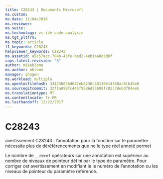 ```yaml
---
title: C28243 | Documents Microsoft
ms.custom: 
ms.date: 11/04/2016
ms.reviewer: 
ms.suite: 
ms.technology: vs-ide-code-analysis
ms.tgt_pltfrm: 
ms.topic: article
f1_keywords: C28243
helpviewer_keywords: C28243
ms.assetid: a5c57acc-704b-45fe-bed2-4eb1aa8d3d8f
caps.latest.revision: "3"
author: mikeblome
ms.author: mblome
manager: ghogen
ms.workload: multiple
ms.openlocfilehash: 33423b636d647eb8230c48110e14360ac81b46e0
ms.sourcegitcommit: 32f1a690fc445f9586d53698fc82c7debd784eeb
ms.translationtype: MT
ms.contentlocale: fr-FR
ms.lasthandoff: 12/22/2017
---
```

# <a name="c28243"></a>C28243
avertissement C28243 : l’annotation pour la fonction sur le paramètre nécessite plus de déréférencements que ne le type réel annoté permet  
  
 Le nombre de `__deref` opérateurs sur une annotation est supérieur au nombre de niveaux de pointeur défini par le type de paramètre. Pour corriger cet avertissement en modifiant le le numéro de l’annotation ou les niveaux de pointeur du paramètre référencé.